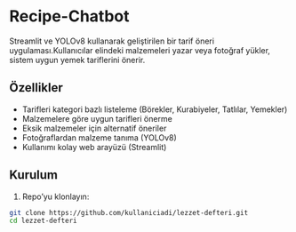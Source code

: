 # Recipe-Chatbot
Streamlit ve YOLOv8 kullanarak geliştirilen bir tarif öneri uygulaması.Kullanıcılar elindeki malzemeleri yazar veya fotoğraf yükler, sistem uygun yemek tariflerini önerir.

## Özellikler

- Tarifleri kategori bazlı listeleme (Börekler, Kurabiyeler, Tatlılar, Yemekler)
- Malzemelere göre uygun tarifleri önerme
- Eksik malzemeler için alternatif öneriler
- Fotoğraflardan malzeme tanıma (YOLOv8)
- Kullanımı kolay web arayüzü (Streamlit)

## Kurulum

1. Repo’yu klonlayın:

```bash
git clone https://github.com/kullaniciadi/lezzet-defteri.git
cd lezzet-defteri
